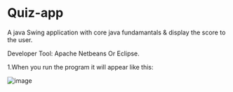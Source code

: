# Quiz-app


A java Swing application with core java fundamantals & display the score to the user.


Developer Tool: Apache Netbeans Or Eclipse.


1.When you run the program it will appear like this: 


![image](https://user-images.githubusercontent.com/63969034/140647970-1f4dc438-2470-4df2-912c-53671d91f5d4.png)


